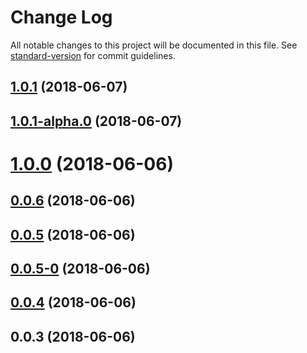 # Change Log

All notable changes to this project will be documented in this file. See [standard-version](https://github.com/conventional-changelog/standard-version) for commit guidelines.

<a name="1.0.1"></a>
## [1.0.1](http://git.imweb.io/youngboo/adam/compare/v1.0.1-alpha.0...v1.0.1) (2018-06-07)



<a name="1.0.1-alpha.0"></a>
## [1.0.1-alpha.0](http://git.imweb.io/youngboo/adam/compare/v1.0.0...v1.0.1-alpha.0) (2018-06-07)



<a name="1.0.0"></a>
# [1.0.0](http://git.imweb.io/youngboo/adam/compare/v0.0.6...v1.0.0) (2018-06-06)



<a name="0.0.6"></a>
## [0.0.6](http://git.imweb.io/youngboo/adam/compare/v0.0.5...v0.0.6) (2018-06-06)



<a name="0.0.5"></a>
## [0.0.5](http://git.imweb.io/youngboo/adam/compare/v0.0.5-0...v0.0.5) (2018-06-06)



<a name="0.0.5-0"></a>
## [0.0.5-0](http://git.imweb.io/youngboo/adam/compare/v0.0.4...v0.0.5-0) (2018-06-06)



<a name="0.0.4"></a>
## [0.0.4](http://git.imweb.io/youngboo/adam/compare/v0.0.3...v0.0.4) (2018-06-06)



<a name="0.0.3"></a>
## 0.0.3 (2018-06-06)
